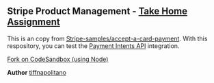 ## Stripe Product Management - [Take Home Assignment](https://docs.google.com/document/d/16SgZH2lFcmh1U0ABcdMlkfvupGe2MgxUMDy31qhCVY0/edit)

This is an copy from [Stripe-samples/accept-a-card-payment](https://github.com/stripe-samples/accept-a-card-payment). With this respository, you can test the [Payment Intents API](https://stripe.com/docs/api/payment_intents) integration.  

[Fork on CodeSandbox (using Node)](https://codesandbox.io/s/stripe-sample-accept-a-card-payment-mzj8s)




**Author**
[tiffnapolitano](https://drive.google.com/file/d/1iMprkFn_X8LThSG_rqnxz8-iMlMAvIbg/view?usp=sharing)
